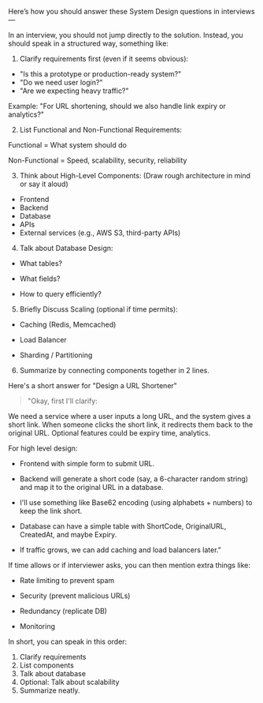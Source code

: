 Here’s how you should answer these System Design questions in interviews —

In an interview, you should not jump directly to the solution.
Instead, you should speak in a structured way, something like:

1. Clarify requirements first (even if it seems obvious):

- "Is this a prototype or production-ready system?"
- "Do we need user login?"
- "Are we expecting heavy traffic?"

Example:
"For URL shortening, should we also handle link expiry or analytics?"

2. List Functional and Non-Functional Requirements:

Functional = What system should do

Non-Functional = Speed, scalability, security, reliability

3. Think about High-Level Components:
(Draw rough architecture in mind or say it aloud)

- Frontend
- Backend
- Database
- APIs
- External services (e.g., AWS S3, third-party APIs)

4. Talk about Database Design:

- What tables?

- What fields?

- How to query efficiently?

5. Briefly Discuss Scaling (optional if time permits):

- Caching (Redis, Memcached)

- Load Balancer

- Sharding / Partitioning

6. Summarize by connecting components together in 2 lines.


Here's a short answer for "Design a URL Shortener"

> "Okay, first I'll clarify:

We need a service where a user inputs a long URL, and the system gives a short link. When someone clicks the short link, it redirects them back to the original URL. Optional features could be expiry time, analytics.

For high level design:

- Frontend with simple form to submit URL.

- Backend will generate a short code (say, a 6-character random string) and map it to the original URL in a database.

- I'll use something like Base62 encoding (using alphabets + numbers) to keep the link short.

- Database can have a simple table with ShortCode, OriginalURL, CreatedAt, and maybe Expiry.

- If traffic grows, we can add caching and load balancers later."


If time allows or if interviewer asks, you can then mention extra things like:

- Rate limiting to prevent spam

- Security (prevent malicious URLs)

- Redundancy (replicate DB)

- Monitoring


In short, you can speak in this order:

1. Clarify requirements
2. List components 
3. Talk about database
4. Optional: Talk about scalability 
5. Summarize neatly.
